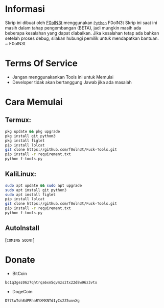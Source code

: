 
# Informasi

Skrip ini dibuat oleh [F0olN3t](https://github.com/f0oln3t) menggunakan [`Python`](https://python.com) F0olN3t Skrip ini saat ini masih dalam tahap pengembangan (BETA), jadi mungkin masih ada beberapa kesalahan yang dapat diabaikan. Jika kesalahan tetap ada bahkan setelah proses debug, silakan hubungi pemilik untuk mendapatkan bantuan.
~ F0olN3t

# Terms Of Service
- Jangan menggunakankan Tools ini untuk Memulai
- Developer tidak akan bertanggung Jawab jika ada masalah

# Cara Memulai

## Termux: 
``` bash
pkg update && pkg upgrade
pkg install git python3
pkg install figlet
pip install lolcat
git clone https://github.com/f0oln3t/Fuck-Tools.git
pip install -r requirement.txt
python f-tools.py
```
## KaliLinux: 
``` bash
sudo apt update && sudo apt upgrade
sudo apt install git python3
sudo apt install figlet
pip install lolcat
git clone https://github.com/f0oln3t/Fuck-Tools.git
pip install -r requirement.txt
python f-tools.py
```
## AutoInstall
[`COMING SOON!`]

# Donate

- BitCoin
```btc
bc1q3gez06z7qhtrqa6xn5qvmzs2tx22d8w96z3vtx
```
- DogeCoin
```doge
D77twToh8dPRhaRYXMXNTd1yCs2Z5unvXg
```


